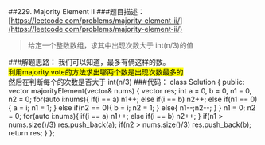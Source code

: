 ##229. Majority Element II 
###题目描述：[https://leetcode.com/problems/majority-element-ii/](https://leetcode.com/problems/majority-element-ii/)
> 给定一个整数数组，求其中出现次数大于 int(n/3)的值

###解题思路：
我们可以知道，最多有俩这样的数。   
<mark> 利用majority vote的方法求出哪两个数是出现次数最多的</mark>   
然后在判断每个的次数是否大于 int(n/3)
###代码：
	class Solution {
	public:
	    vector<int> majorityElement(vector<int>& nums) {
	        vector<int> res;
	        int a = 0, b = 0, n1 = 0, n2 = 0;
	        for(auto i:nums){
	            if(i == a)
	                n1++;
	            else if(i == b)
	                n2++;
	            else if(n1 == 0){
	                a = i; n1 = 1;
	            }
	            else if(n2 == 0){
	                b = i; n2 = 1;
	            }
	            else{
	                n1--;n2--;
	            }
	        }
	        n1 = 0; n2 = 0;
	        for(auto i:nums){
	            if(i == a) n1++;
	            else if(i == b) n2++;
	        }
	        if(n1 > nums.size()/3) res.push_back(a);
	        if(n2 > nums.size()/3) res.push_back(b);
	        return res;
	    }
	};